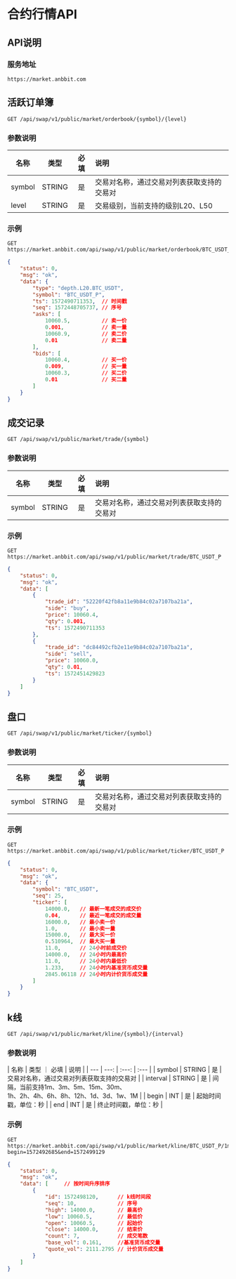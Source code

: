 # 合约行情API

## API说明

### 服务地址

    https://market.anbbit.com

## 活跃订单簿

    GET /api/swap/v1/public/market/orderbook/{symbol}/{level}

### 参数说明

| 名称 | 类型 | 必填 | 说明 |
| --- | :---: | :---: | :--- |
| symbol | STRING | 是 | 交易对名称，通过交易对列表获取支持的交易对 |
| level | STRING | 是 | 交易级别，当前支持的级别L20、L50 |

### 示例

    GET https://market.anbbit.com/api/swap/v1/public/market/orderbook/BTC_USDT_P/L20

```json
{
    "status": 0,
    "msg": "ok",
    "data": {
        "type": "depth.L20.BTC_USDT",
        "symbol": "BTC_USDT_P",
        "ts": 1572490711353,  // 时间戳
        "seq": 1572448705737, // 序号
        "asks": [
            10060.5,          // 卖一价
            0.001,            // 卖一量
            10060.9,          // 卖二价
            0.01              // 卖二量
        ],
        "bids": [
            10060.4,          // 买一价
            0.009,            // 买一量
            10060.3,          // 买二价
            0.01              // 买二量
        ]
    }
}
```

## 成交记录

    GET /api/swap/v1/public/market/trade/{symbol}

### 参数说明

| 名称 | 类型 | 必填 | 说明 |
| --- | :---: | :---: | :--- |
| symbol | STRING | 是 | 交易对名称，通过交易对列表获取支持的交易对 |

### 示例

    GET https://market.anbbit.com/api/swap/v1/public/market/trade/BTC_USDT_P

```json
{
    "status": 0,
    "msg": "ok",
    "data": [
        {
            "trade_id": "52220f42fb8a11e9b84c02a7107ba21a",
            "side": "buy",
            "price": 10060.4,
            "qty": 0.001,
            "ts": 1572490711353
        },
        {
            "trade_id": "dc84492cfb2e11e9b84c02a7107ba21a",
            "side": "sell",
            "price": 10060.0,
            "qty": 0.01,
            "ts": 1572451429823
        }
    ]
}
```

## 盘口

    GET /api/swap/v1/public/market/ticker/{symbol}

### 参数说明

| 名称 | 类型 | 必填 | 说明 |
| --- | :---: | :---: | :--- |
| symbol | STRING | 是 | 交易对名称，通过交易对列表获取支持的交易对 |

### 示例

    GET https://market.anbbit.com/api/swap/v1/public/market/ticker/BTC_USDT_P

```json
{
    "status": 0,
    "msg": "ok",
    "data": {
        "symbol": "BTC_USDT",
        "seq": 25,
        "ticker": [
            14000.0,   // 最新一笔成交的成交价
            0.04,      // 最近一笔成交的成交量
            16000.0,   // 最小卖一价
            1.0,       // 最小卖一量
            15000.0,   // 最大买一价
            0.510964,  // 最大买一量
            11.0,      // 24小时前成交价
            14000.0,   // 24小时内最高价
            11.0,      // 24小时内最低价
            1.233,     // 24小时内基准货币成交量
            2845.06118 // 24小时内计价货币成交量
        ]
    }
}
```

## k线

    GET /api/swap/v1/public/market/kline/{symbol}/{interval}

### 参数说明

| 名称 | 类型 ｜ 必填 | 说明 |
| --- | ---: | :---: | :--- |
| symbol | STRING | 是 | 交易对名称，通过交易对列表获取支持的交易对 |
| interval | STRING | 是 | 间隔，当前支持1m、3m、5m、15m、30m、<br>1h、2h、4h、6h、8h、12h、1d、3d、1w、1M |
| begin | INT | 是 | 起始时间戳，单位：秒 |
| end | INT | 是 | 终止时间戳，单位：秒 |

### 示例

    GET https://market.anbbit.com/api/swap/v1/public/market/kline/BTC_USDT_P/1m?begin=1572492685&end=1572499129

```json
{
    "status": 0,
    "msg": "ok",
    "data": [     // 按时间升序排序
        {
            "id": 1572498120,      // k线时间段
            "seq": 10,             // 序号
            "high": 14000.0,       // 最高价
            "low": 10060.5,        // 最低价
            "open": 10060.5,       // 起始价
            "close": 14000.0,      // 结束价
            "count": 7,            // 成交笔数
            "base_vol": 0.161,     //基准货币成交量
            "quote_vol": 2111.2795 // 计价货币成交量
        }
    ]
}
```
